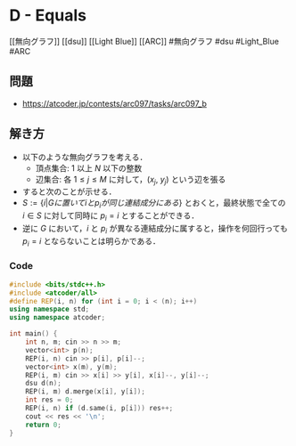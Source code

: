 # D - Equals
[[無向グラフ]] [[dsu]] [[Light Blue]] [[ARC]]
#無向グラフ #dsu #Light_Blue #ARC 

## 問題
- https://atcoder.jp/contests/arc097/tasks/arc097_b

## 解き方
- 以下のような無向グラフを考える．
	- 頂点集合: $1$ 以上 $N$ 以下の整数
	- 辺集合: 各 $1 \leq j \leq M$ に対して，$(x_j,\ y_j)$ という辺を張る
- すると次のことが示せる．
- $S := \{i | G に置いて i と p_i が同じ連結成分にある\}$ とおくと，最終状態で全ての $i \in S$ に対して同時に $p_i = i$ とすることができる．
- 逆に $G$ において，$i$ と $p_i$ が異なる連結成分に属すると，操作を何回行っても $p_i = i$ とならないことは明らかである．

### Code
```c++
#include <bits/stdc++.h>
#include <atcoder/all>
#define REP(i, n) for (int i = 0; i < (n); i++)
using namespace std;
using namespace atcoder;

int main() {
	int n, m; cin >> n >> m;
	vector<int> p(n);
	REP(i, n) cin >> p[i], p[i]--;
	vector<int> x(m), y(m);
	REP(i, m) cin >> x[i] >> y[i], x[i]--, y[i]--;
	dsu d(n);
	REP(i, m) d.merge(x[i], y[i]);
	int res = 0;
	REP(i, n) if (d.same(i, p[i])) res++;
	cout << res << '\n';
    return 0;
}
```